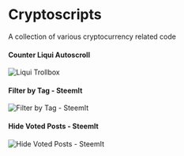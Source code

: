 # Cryptoscripts
A collection of various cryptocurrency related code

#### Counter Liqui Autoscroll
![Liqui Trollbox](http://i.imgur.com/fFQ2yym.png)

#### Filter by Tag - SteemIt
![Filter by Tag - SteemIt](http://imgur.com/a/VnBOZ)

#### Hide Voted Posts - SteemIt
![Hide Voted Posts - SteemIt](http://imgur.com/a/teo5L)
